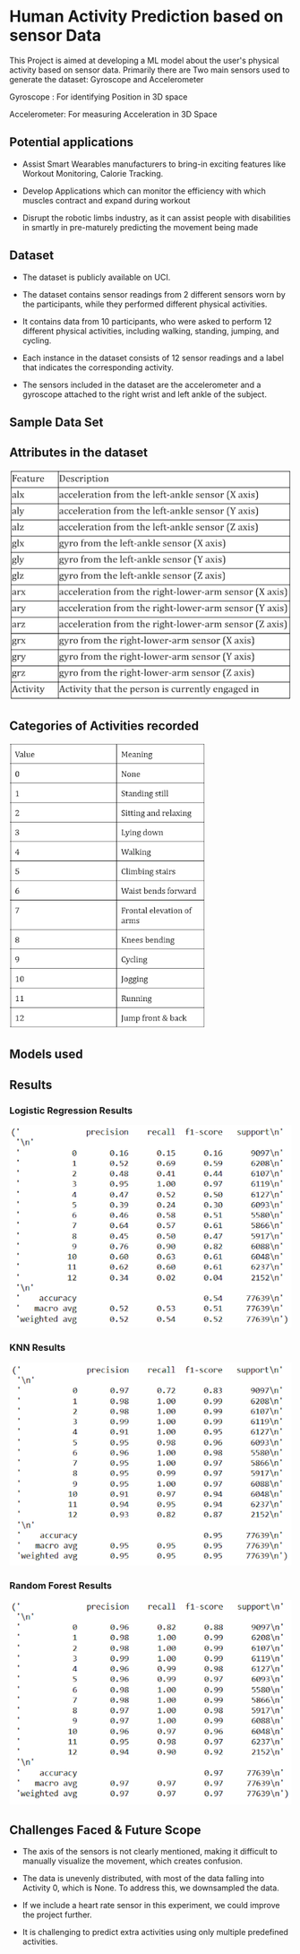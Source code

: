 # Human Activity Prediction based on sensor Data


This Project is aimed at developing a ML model about the user's physical activity based on sensor data. Primarily there are Two main sensors used to generate the dataset: Gyroscope and Accelerometer

Gyroscope : For identifying Position in 3D space

Accelerometer: For measuring Acceleration in 3D Space

## Potential applications


* Assist Smart Wearables manufacturers to bring-in exciting features like Workout Monitoring, Calorie Tracking.

* Develop Applications which can monitor the efficiency with which muscles contract and expand during workout

* Disrupt the robotic limbs industry, as it can assist people with disabilities in smartly in pre-maturely predicting the movement being made

## Dataset

* The dataset is publicly available on UCI.

* The dataset contains sensor readings from 2 different sensors worn by the participants, while they performed different physical activities.

* It contains data from 10 participants, who were asked to perform 12 different physical activities, including walking, standing, jumping, and cycling.

* Each instance in the dataset consists of 12 sensor readings and a label that indicates the corresponding activity.

* The sensors included in the dataset are the accelerometer and a gyroscope attached to the right wrist and left ankle of the subject.

## Sample Data Set

## Attributes in the dataset

![](pics/attributes.png)

## Categories of Activities recorded
![](pics/activities.png)

## Models used

## Results

### Logistic Regression Results
![](pics/logistic_score.png)

### KNN Results
![](pics/knn_score.png)

### Random Forest Results
![](pics/random_forest_score.png)

## Challenges Faced & Future Scope


* The axis of the sensors is not clearly mentioned, making it difficult to manually visualize the movement, which creates confusion.

* The data is unevenly distributed, with most of the data falling into Activity 0, which is None. To address this, we downsampled the data.

* If we include a heart rate sensor in this experiment, we could improve the project further.

* It is challenging to predict extra activities using only multiple predefined activities.
